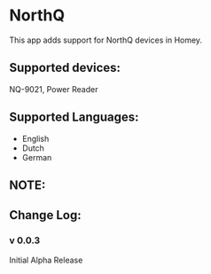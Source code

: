 # NorthQ

This app adds support for NorthQ devices in Homey.

## Supported devices:

NQ-9021, Power Reader

## Supported Languages:
* English
* Dutch
* German

## NOTE:

## Change Log:

### v 0.0.3
Initial Alpha Release

